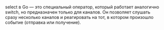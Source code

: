 select в Go — это специальный оператор, который работает аналогично switch, но предназначен только для каналов. Он позволяет слушать сразу несколько каналов и реагировать на тот, в котором произошло событие (отправка или получение).
